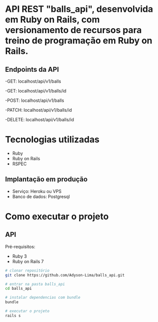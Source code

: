 # API REST "balls_api", desenvolvida em Ruby on Rails, com versionamento de recursos para treino de programação em Ruby on Rails.

## Endpoints da API
-GET: localhost/api/v1/balls

-GET: localhost/api/v1/balls/id

-POST: localhost/api/v1/balls

-PATCH: localhost/api/v1/balls/id

-DELETE: localhost/api/v1/balls/id

# Tecnologias utilizadas

- Ruby
- Ruby on Rails
- RSPEC

## Implantação em produção
- Serviço: Heroku ou VPS
- Banco de dados: Postgresql

# Como executar o projeto

## API
Pré-requisitos:

- Ruby 3
- Ruby on Rails 7

```bash
# clonar repositório
git clone https://github.com/Adyson-Lima/balls_api.git

# entrar na pasta balls_api
cd balls_api

# instalar dependencias com bundle
bundle

# executar o projeto
rails s
```
